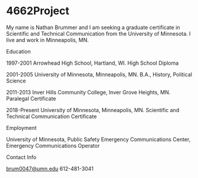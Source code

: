 # 4662Project
My name is Nathan Brummer and I am seeking a graduate certificate in Scientific and Technical Communication from the University of Minnesota. I live and work in Minneapolis, MN. 

Education

1997-2001 Arrowhead High School, Hartland, WI. High School Diploma

2001-2005 University of Minnesota, Minneapolis, MN. B.A., History, Political Science

2011-2013 Inver Hills Community College, Inver Grove Heights, MN. Paralegal Certificate

2018-Present University of Minnesota, Minneapolis, MN. Scientific and Technical Communication Certificate

Employment

University of Minnesota, Public Safety Emergency Communications Center, Emergency Communications Operator

Contact Info

brum0047@umn.edu
612-481-3041
